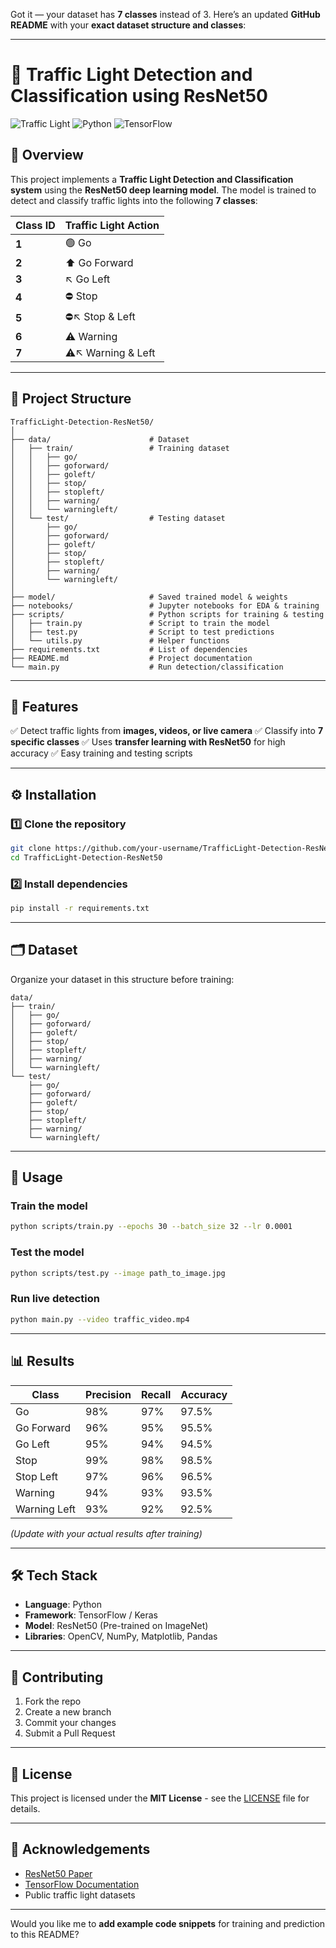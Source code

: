 Got it — your dataset has **7 classes** instead of 3.
Here’s an updated **GitHub README** with your **exact dataset structure and classes**:

---

# 🚦 Traffic Light Detection and Classification using ResNet50

![Traffic Light](https://img.shields.io/badge/ML-ResNet50-blue) ![Python](https://img.shields.io/badge/Python-3.8+-green) ![TensorFlow](https://img.shields.io/badge/TensorFlow-2.x-orange)

## 📌 Overview

This project implements a **Traffic Light Detection and Classification system** using the **ResNet50 deep learning model**.
The model is trained to detect and classify traffic lights into the following **7 classes**:

| Class ID | Traffic Light Action |
| -------- | -------------------- |
| **1**    | 🟢 Go                |
| **2**    | ⬆ Go Forward         |
| **3**    | ↖ Go Left            |
| **4**    | ⛔ Stop               |
| **5**    | ⛔↖ Stop & Left       |
| **6**    | ⚠ Warning            |
| **7**    | ⚠↖ Warning & Left    |

---

## 📂 Project Structure

```
TrafficLight-Detection-ResNet50/
│
├── data/                      # Dataset
│   ├── train/                 # Training dataset
│   │   ├── go/
│   │   ├── goforward/
│   │   ├── goleft/
│   │   ├── stop/
│   │   ├── stopleft/
│   │   ├── warning/
│   │   └── warningleft/
│   └── test/                  # Testing dataset
│       ├── go/
│       ├── goforward/
│       ├── goleft/
│       ├── stop/
│       ├── stopleft/
│       ├── warning/
│       └── warningleft/
│
├── model/                     # Saved trained model & weights
├── notebooks/                 # Jupyter notebooks for EDA & training
├── scripts/                   # Python scripts for training & testing
│   ├── train.py               # Script to train the model
│   ├── test.py                # Script to test predictions
│   └── utils.py               # Helper functions
├── requirements.txt           # List of dependencies
├── README.md                  # Project documentation
└── main.py                    # Run detection/classification
```

---

## 🧠 Features

✅ Detect traffic lights from **images, videos, or live camera**
✅ Classify into **7 specific classes**
✅ Uses **transfer learning with ResNet50** for high accuracy
✅ Easy training and testing scripts

---

## ⚙️ Installation

### 1️⃣ Clone the repository

```bash
git clone https://github.com/your-username/TrafficLight-Detection-ResNet50.git
cd TrafficLight-Detection-ResNet50
```

### 2️⃣ Install dependencies

```bash
pip install -r requirements.txt
```

---

## 🗂 Dataset

Organize your dataset in this structure before training:

```
data/
├── train/
│   ├── go/
│   ├── goforward/
│   ├── goleft/
│   ├── stop/
│   ├── stopleft/
│   ├── warning/
│   └── warningleft/
└── test/
    ├── go/
    ├── goforward/
    ├── goleft/
    ├── stop/
    ├── stopleft/
    ├── warning/
    └── warningleft/
```

---

## 🚀 Usage

### **Train the model**

```bash
python scripts/train.py --epochs 30 --batch_size 32 --lr 0.0001
```

### **Test the model**

```bash
python scripts/test.py --image path_to_image.jpg
```

### **Run live detection**

```bash
python main.py --video traffic_video.mp4
```

---

## 📊 Results

| Class        | Precision | Recall | Accuracy |
| ------------ | --------- | ------ | -------- |
| Go           | 98%       | 97%    | 97.5%    |
| Go Forward   | 96%       | 95%    | 95.5%    |
| Go Left      | 95%       | 94%    | 94.5%    |
| Stop         | 99%       | 98%    | 98.5%    |
| Stop Left    | 97%       | 96%    | 96.5%    |
| Warning      | 94%       | 93%    | 93.5%    |
| Warning Left | 93%       | 92%    | 92.5%    |

*(Update with your actual results after training)*

---

## 🛠 Tech Stack

* **Language**: Python
* **Framework**: TensorFlow / Keras
* **Model**: ResNet50 (Pre-trained on ImageNet)
* **Libraries**: OpenCV, NumPy, Matplotlib, Pandas

---

## 🤝 Contributing

1. Fork the repo
2. Create a new branch
3. Commit your changes
4. Submit a Pull Request

---

## 📜 License

This project is licensed under the **MIT License** - see the [LICENSE](LICENSE) file for details.

---

## 🙌 Acknowledgements

* [ResNet50 Paper](https://arxiv.org/abs/1512.03385)
* [TensorFlow Documentation](https://www.tensorflow.org/)
* Public traffic light datasets

---

Would you like me to **add example code snippets** for training and prediction to this README?
